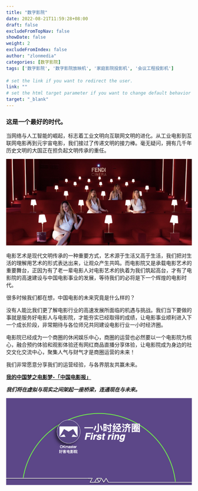 ```yaml
---
title: "数字影院"
date: 2022-08-21T11:59:28+08:00
draft: false
excludeFromTopNav: false
showDate: false
weight: 2
excludeFromIndex: false
author: "zlonmedia"
categories: [数字影院]
tags: ['数字影院', '数字影院放映机', '家庭影院投影机', '会议工程投影机']

# set the link if you want to redirect the user.
link: ""
# set the html target parameter if you want to change default behavior
target: "_blank"
---
```


### 这是一个最好的时代。

当网络与人工智能的崛起，标志着工业文明向互联网文明的进化。从工业电影到互联网电影再到元宇宙电影，我们接过了传递文明的接力棒。毫无疑问，拥有几千年历史文明的大国正在担负起文明传承的重任。<!--more-->

![数字影院](cinema.jpg)

电影艺术是现代文明传承的一种重要方式，艺术源于生活又高于生活，我们把对生活的理解用艺术的形式表达出来，让观众产生共鸣。而电影院又是承载电影艺术的重要舞台，正因为有了老一辈电影人对电影艺术的执着为我们筑起高台，才有了电影院的高速建设与中国电影事业的发展，等待我们的必将是下一个辉煌的电影时代。

很多时候我们都在想，中国电影的未来究竟是什么样的？

没有人能比我们更了解电影行业的高速发展所面临的机遇与挑战。我们当下要做的事就是服务好电影人与电影院，才能夯实已经取得的成绩，让电影事业顺利进入下一个成长阶段，非常期待与各位师兄共同建设电影行业一小时经济圈。

电影院已经成为一个商圈的休闲娱乐中心，商圈的运营也必然要以一个电影院为核心，融合预约体验和观影体验还有网红商品直播分享体验，让电影院成为身边的社交文化交流中心，聚集人气与财气才是商圈运营的未来！

我们非常愿意分享我们的运营经验，与各界朋友共赢未来。

**[我的中国梦之电影梦-「中国电影报」](https://www.toutiao.com/article/6765977750273524232/?channel=&source=search_tab)**

***我们将在虚拟与现实之间架起一座桥梁，连通现在与未来。***

![ZLON](okcinema.jpg)